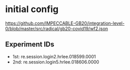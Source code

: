 # initial config
https://github.com/IMPECCABLE-GB20/integration-level-0/blob/master/src/radical/gb20-covid19/wf2.json

## Experiment IDs
- 1st: re.session.login2.hrlee.018599.0001
- 2nd: re.session.login5.hrlee.018606.0000

